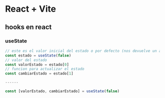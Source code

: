 # React + Vite

## hooks en react 
### useState
```jsx
// este es el valor inicial del estado o por defecto (nos devuelve un array)
const estado = useState(false)
// valor del estado
const valorEstado = estado[0]
// funcion para actualizar el estado 
const cambiarEstado = estado[1]

------ 

const [valorEstado, cambiarEstado] = useState(false)



```

